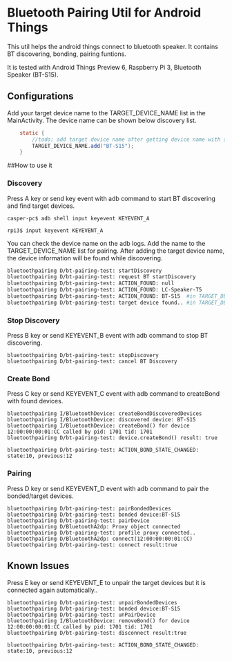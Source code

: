 # Bluetooth Pairing Util for Android Things

This util helps the android things connect to bluetooth speaker. It contains BT discovering, bonding, pairing funtions.

It is tested with Android Things Preview 6, Raspberry Pi 3, Bluetooth Speaker (BT-S15).



## Configurations

Add your target device name to the TARGET_DEVICE_NAME list in the MainActivity. The device name can be shown below discovery list.

```java
    static {
        //todo: add target device name after getting device name with startDiscovery
        TARGET_DEVICE_NAME.add("BT-S15");
    }
```



##How to use it

### Discovery

Press A key or send key event with adb command to start BT discovering and find target devices.

```
casper-pc$ adb shell input keyevent KEYEVENT_A
```

```
rpi3$ input keyevent KEYEVENT_A
```



You can check the device name on the adb logs. Add the name to the TARGET_DEVICE_NAME list for pairing. After adding the target device name, the device information will be found while discovering.

```bash
bluetoothpairing D/bt-pairing-test: startDiscovery
bluetoothpairing D/bt-pairing-test: request BT startDiscovery
bluetoothpairing D/bt-pairing-test: ACTION_FOUND: null
bluetoothpairing D/bt-pairing-test: ACTION_FOUND: LC-Speaker-T5
bluetoothpairing D/bt-pairing-test: ACTION_FOUND: BT-S15  #in TARGET_DEVICE_NAME list
bluetoothpairing D/bt-pairing-test: target device found.. #in TARGET_DEVICE_NAME list
```



### Stop Discovery

Press B key or send KEYEVENT_B event with adb command to stop BT discovering.

```
bluetoothpairing D/bt-pairing-test: stopDiscovery
bluetoothpairing D/bt-pairing-test: cancel BT Discovery
```



### Create Bond

Press C key or send KEYEVENT_C event with adb command to createBond with found devices.

```
bluetoothpairing I/BluetoothDevice: createBondDiscoveredDevices
bluetoothpairing I/BluetoothDevice: discovered device: BT-S15
bluetoothpairing I/BluetoothDevice: createBond() for device 12:00:00:00:01:CC called by pid: 1701 tid: 1701
bluetoothpairing D/bt-pairing-test: device.createBond() result: true

bluetoothpairing D/bt-pairing-test: ACTION_BOND_STATE_CHANGED: state:10, previous:12
```



### Pairing

Press D key or send KEYEVENT_D event with adb command to pair the bonded/target devices.

```
bluetoothpairing D/bt-pairing-test: pairBondedDevices
bluetoothpairing D/bt-pairing-test: bonded device:BT-S15
bluetoothpairing D/bt-pairing-test: pairDevice
bluetoothpairing D/BluetoothA2dp: Proxy object connected
bluetoothpairing D/bt-pairing-test: profile proxy connected..
bluetoothpairing D/BluetoothA2dp: connect(12:00:00:00:01:CC)
bluetoothpairing D/bt-pairing-test: connect result:true
```



## Known Issues

Press E key or send KEYEVENT_E to unpair the target devices but it is connected again automatically..

```
bluetoothpairing D/bt-pairing-test: unpairBondedDevices
bluetoothpairing D/bt-pairing-test: bonded device:BT-S15
bluetoothpairing D/bt-pairing-test: unPairDevice
bluetoothpairing I/BluetoothDevice: removeBond() for device 12:00:00:00:01:CC called by pid: 1701 tid: 1701
bluetoothpairing D/bt-pairing-test: disconnect result:true

bluetoothpairing D/bt-pairing-test: ACTION_BOND_STATE_CHANGED: state:10, previous:12
```

